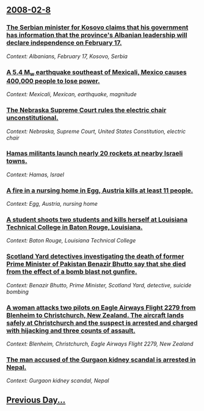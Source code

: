 ## [2008-02-8](/news/2008/02/8/index.md)

### [ The Serbian minister for Kosovo claims that his government has information that the province's Albanian leadership will declare independence on February 17. ](/news/2008/02/8/the-serbian-minister-for-kosovo-claims-that-his-government-has-information-that-the-province-s-albanian-leadership-will-declare-independenc.md)
_Context: Albanians, February 17, Kosovo, Serbia_

### [ A 5.4 M<sub>w</sub> earthquake southeast of Mexicali, Mexico causes 400,000 people to lose power. ](/news/2008/02/8/a-5-4-mw-earthquake-southeast-of-mexicali-mexico-causes-400-000-people-to-lose-power.md)
_Context: Mexicali, Mexican, earthquake, magnitude_

### [ The Nebraska Supreme Court rules the electric chair unconstitutional. ](/news/2008/02/8/the-nebraska-supreme-court-rules-the-electric-chair-unconstitutional.md)
_Context: Nebraska, Supreme Court, United States Constitution, electric chair_

### [ Hamas militants launch nearly 20 rockets at nearby Israeli towns. ](/news/2008/02/8/hamas-militants-launch-nearly-20-rockets-at-nearby-israeli-towns.md)
_Context: Hamas, Israel_

### [ A fire in a nursing home in Egg, Austria kills at least 11 people. ](/news/2008/02/8/a-fire-in-a-nursing-home-in-egg-austria-kills-at-least-11-people.md)
_Context: Egg, Austria, nursing home_

### [ A student shoots two students and kills herself at Louisiana Technical College in Baton Rouge, Louisiana. ](/news/2008/02/8/a-student-shoots-two-students-and-kills-herself-at-louisiana-technical-college-in-baton-rouge-louisiana.md)
_Context: Baton Rouge, Louisiana Technical College_

### [ Scotland Yard detectives investigating the death of former Prime Minister of Pakistan Benazir Bhutto say that she died from the effect of a bomb blast not gunfire. ](/news/2008/02/8/scotland-yard-detectives-investigating-the-death-of-former-prime-minister-of-pakistan-benazir-bhutto-say-that-she-died-from-the-effect-of-a.md)
_Context: Benazir Bhutto, Prime Minister, Scotland Yard, detective, suicide bombing_

### [ A woman attacks two pilots on Eagle Airways Flight 2279 from Blenheim to Christchurch, New Zealand. The aircraft lands safely at Christchurch and the suspect is arrested and charged with hijacking and three counts of assault. ](/news/2008/02/8/a-woman-attacks-two-pilots-on-eagle-airways-flight-2279-from-blenheim-to-christchurch-new-zealand-the-aircraft-lands-safely-at-christchur.md)
_Context: Blenheim, Christchurch, Eagle Airways Flight 2279, New Zealand_

### [ The man accused of the Gurgaon kidney scandal is arrested in Nepal. ](/news/2008/02/8/the-man-accused-of-the-gurgaon-kidney-scandal-is-arrested-in-nepal.md)
_Context: Gurgaon kidney scandal, Nepal_

## [Previous Day...](/news/2008/02/7/index.md)


